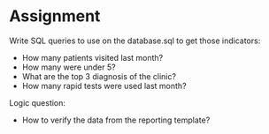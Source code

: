 # Assignment  
Write SQL queries to use on the database.sql to get those indicators:
- How many patients visited last month? 
- How many were under 5?
- What are the top 3 diagnosis of the clinic?
- How many rapid tests were used last month?

Logic question:
- How to verify the data from the reporting template? 
